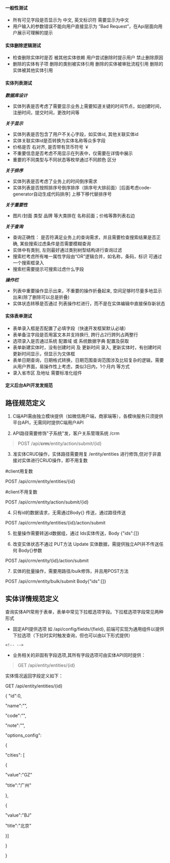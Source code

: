 #### 一般性测试 
- 所有可见字段是否显示为 中文,  英文标识符 需要显示为中文
- 用户输入的参数错误不能向用户直接显示为 “Bad Request”，在Api层面向用户展示可理解的提示

#### 实体删除逻辑测试
- 检查删除实体时是否 被其他实体依赖 用户尝试删除时提示用户 禁止删除原因
- 删除的实体有子项  删除的类别被实体引用  删除的实体被审批流程引用  删除的实体被其他实体引用

#### 实体列表测试

***数据库设计***
- 实体列表是否考虑了需要显示业务上需要知道关键的时间节点，如创建时间，注册时间，提交时间，更改时间等

***关于显示***
- 实体列表是否包含了用户不关心字段，如实体id, 其他关联实体id
- 实体关联实体id是否转换为实体名称等众多字段
- 价格是否 右对齐, 是否带有货币符号 ￥
- 不重要信息是否考虑不用显示在列表中，仅需要在详情中展示
- 重要的不同类型与不同状态等枚举通过不同颜色 区分

***关于排序***
- 实体列表是否考虑了业务上的时间倒序需求
- 实体列表是否按照排序号倒序排序（排序号大排前面）[后面考虑code-generator自动生成代码排序] 上移下移代替排序号

***关于重要性***
- 图片/封面 类型 品牌 等大类排在 名称前面；价格等靠列表右边

***关于查询***
- 查询正确性： 是否符满足业务上的查询需求，并且需要检查搜索结果是否正确, 某些搜索过虑条件是否需要模糊查询
- 实体中有类别, 左则最好通过类别树型结构进行查询过滤
- 搜索栏考虑所有唯一属性字段由“OR”逻辑合并，如名称，条码，标识 可通过一个搜索框录入
- 搜索栏需要提示可搜索过虑什么字段

***操作栏***
- 列表中重要操作显示出来，不重要的操作折叠起来, 空间足够时尽量多地显示出来(除了删除可以总是折叠)
- 实体状态转移是否通过 列表操作栏进行，而不是在实体编辑中直接保存新状态

#### 实体表单测试
- 表单录入框是否配置了必填字段（快速开发框架默认必埴）
- 表单备注字段是否用富文本并支持换行, 跨行占2行跨列占两整行
- 选项录入是否通过系统 配置域 或 系统数据字典 配置及获取
- 表单新建实体时，没有创建时间 及 更新时间 录入, 更新实体时，有创建时间 更新时间显示，但显示为文体框
- 表单日期查询，日期格式转换，日期范围查询范围涉及比较复杂的逻辑，需要从用户界面，易操作性上考虑，类似3日内，1个月内 等方式
- 录入省市区 及地址 需要标准化组件

#### 定义后台API开发发规范

路径规范定义
------------

1.  C端API需由独立模块提供（如微信用户端，商家端等），各模块服务只须提供平台API，无需同时提供C端用户API

2.  API路径需要修饰"子系统"发，客户关系管理系统 /crm

> POST /api/**crm**/entity/action/submit/{id}

3.  准实体CRUD操作，实体路径需要用复 /entity/entities
    进行修饰,但对于非直接对实体进行CRUD操作，即不用复数

\#client用复数

POST /api/crm/entity/entities/{id}

\#client不用复数

POST /api/crm/entity/action/submit/{id}

4.  只有id的数据请求，无需通过Body{} 传送，通过路径传送

POST /api/crm/entity/entities/{id}/action/submit

5.  批量操作需要转送id数据组，通过 Ids实体传送，Body {"ids":\[\]}

6.  改变实体状态不通过 PUT方法 Update
    实体数据，需提供独立API并不传送任何 Body{}参数

POST /api/crm/entity/{id}/action/submit

7.  实体的批量操作，需要用路径/bulk修饰，并且用POST方法

POST /api/crm/entity/bulk/submit Body{"ids":\[\]}

实体详情规范定义
----------------

查询实体API常用于表单，表单中常见下拉框选项字段。下拉框选项字段常见两种形式

-   固定API提供选项 如 /api/config/fields/{field},
    前端可实现为通用组件以提供下拉选项（下拉时实时触发查询，但也可以由以下形式提供）

```{=html}
<!-- -->
```
-   业务相关的非固有字段选项,其所有字段选项可由实体API同时提供：

> GET /api/entity/entities/{id}

实体情况返回字段定义如下：

GET /api/entity/entities/{id}

{ "id":0,

"name":"",

"code":"",

"note":"",

"options\_config":

{

"cities": \[

{

"value":"GZ"

"title":"广州"

},

{

"value":"BJ"

"title":"北京"

}\]

}

}




